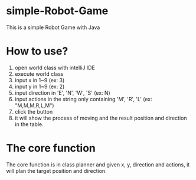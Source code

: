 # simple-Robot-Game
This is a simple Robot Game with Java

# How to use?
1. open world class with intelliJ IDE
2. execute world class
3. input x in 1~9 (ex: 3) 
4. input y in 1~9 (ex: 2)
5. input direction in 'E', 'N', 'W', 'S' (ex: N)
6. input actions in the string only containing 'M', 'R', 'L' (ex: "M,M,M,R,L,M")
7. click the button
8. it will show the process of moving and the result position and direction in the table.

# The core function
The core function is in class planner and given x, y, direction and actions, it will plan the target position and direction.

